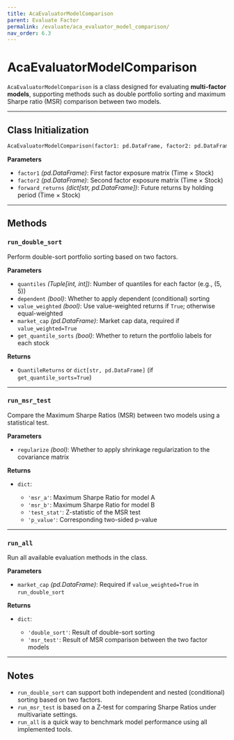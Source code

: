 ```yaml
---
title: AcaEvaluatorModelComparison
parent: Evaluate Factor
permalink: /evaluate/aca_evaluator_model_comparison/
nav_order: 6.3
---
```


# AcaEvaluatorModelComparison

`AcaEvaluatorModelComparison` is a class designed for evaluating **multi-factor models**, supporting methods such as double portfolio sorting and maximum Sharpe ratio (MSR) comparison between two models.

---

## Class Initialization

```python
AcaEvaluatorModelComparison(factor1: pd.DataFrame, factor2: pd.DataFrame, forward_returns: ForwardReturns)
````

**Parameters**

* `factor1` *(pd.DataFrame)*: First factor exposure matrix (Time × Stock)
* `factor2` *(pd.DataFrame)*: Second factor exposure matrix (Time × Stock)
* `forward_returns` *(dict\[str, pd.DataFrame])*: Future returns by holding period (Time × Stock)

---

## Methods

### `run_double_sort`

Perform double-sort portfolio sorting based on two factors.

**Parameters**

* `quantiles` *(Tuple\[int, int])*: Number of quantiles for each factor (e.g., (5, 5))
* `dependent` *(bool)*: Whether to apply dependent (conditional) sorting
* `value_weighted` *(bool)*: Use value-weighted returns if `True`; otherwise equal-weighted
* `market_cap` *(pd.DataFrame)*: Market cap data, required if `value_weighted=True`
* `get_quantile_sorts` *(bool)*: Whether to return the portfolio labels for each stock

**Returns**

* `QuantileReturns` or `dict[str, pd.DataFrame]` (if `get_quantile_sorts=True`)

---

### `run_msr_test`

Compare the Maximum Sharpe Ratios (MSR) between two models using a statistical test.

**Parameters**

* `regularize` *(bool)*: Whether to apply shrinkage regularization to the covariance matrix

**Returns**

* `dict`:

  * `'msr_a'`: Maximum Sharpe Ratio for model A
  * `'msr_b'`: Maximum Sharpe Ratio for model B
  * `'test_stat'`: Z-statistic of the MSR test
  * `'p_value'`: Corresponding two-sided p-value

---

### `run_all`

Run all available evaluation methods in the class.

**Parameters**

* `market_cap` *(pd.DataFrame)*: Required if `value_weighted=True` in `run_double_sort`

**Returns**

* `dict`:

  * `'double_sort'`: Result of double-sort sorting
  * `'msr_test'`: Result of MSR comparison between the two factor models

---

## Notes

* `run_double_sort` can support both independent and nested (conditional) sorting based on two factors.
* `run_msr_test` is based on a Z-test for comparing Sharpe Ratios under multivariate settings.
* `run_all` is a quick way to benchmark model performance using all implemented tools.
